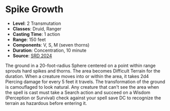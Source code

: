 # Spike Growth

- **Level**: 2 Transmutation
- **Classes**: Druid, Ranger
- **Casting Time**: 1 action
- **Range**: 150 feet
- **Components**: V, S, M (seven thorns)
- **Duration**: Concentration, 10 minute
- **Source**: [SRD 2024](../../../srds/SRD_2024.pdf)

The ground in a 20-foot-radius Sphere centered on a point within range sprouts hard spikes and thorns. The area becomes Difficult Terrain for the duration. When a creature moves into or within the area, it takes 2d4 Piercing damage for every 5 feet it travels. The transformation of the ground is camouflaged to look natural. Any creature that can't see the area when the spell is cast must take a Search action and succeed on a Wisdom (Perception or Survival) check against your spell save DC to recognize the terrain as hazardous before entering it.

